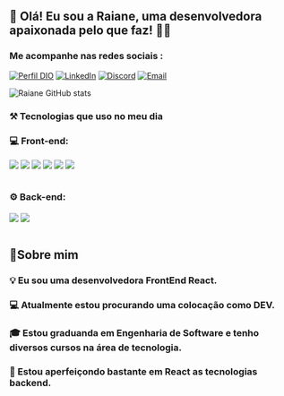  ## 👋 Olá! Eu sou a Raiane, uma desenvolvedora apaixonada pelo que faz!  👩‍💻
### Me acompanhe nas redes sociais :

[![Perfil DIO](https://img.shields.io/badge/-Meu%20Perfil%20na%20DIO-30A3DC?style=for-the-badge)](https://www.dio.me/users/raianebatiistaa)
[![LinkedIn](https://img.shields.io/badge/LinkedIn-0077B5?style=for-the-badge&logo=linkedin&logoColor=white)](https://www.linkedin.com/in/raiane-batista-08b4432b8/)
[![Discord](https://img.shields.io/badge/Discord-7289DA?style=for-the-badge&logo=discord&logoColor=white)](https://discord.com/channels/@me)
[![Email](https://img.shields.io/badge/Gmail-D14836?style=for-the-badge&logo=gmail&logoColor=white)](mailto:raiabebatistasc@gmail.co)

![Raiane GitHub stats](https://github-readme-stats.vercel.app/api?username=raianebatista&show_icons=true&theme=cobalt)



### ⚒️ Tecnologias que uso no meu dia

### 💻 Front-end:

<div style="display: inline_block">
<img src="https://img.shields.io/badge/HTML5-E34F26?style=for-the-badge&logo=html5&logoColor=white" align="center" atl="html5">
<img src="https://img.shields.io/badge/CSS3-1572B6?style=for-the-badge&logo=css3&logoColor=white" align="center" atl="css3">
<img src="https://img.shields.io/badge/JavaScript-F7DF1E?style=for-the-badge&logo=javascript&logoColor=black" align="center" atl="javascript">
<img src="https://img.shields.io/badge/GitHub-100000?style=for-the-badge&logo=github&logoColor=white" align="center" atl="github">
<img src="https://img.shields.io/badge/React-20232A?style=for-the-badge&logo=react&logoColor=61DAFB" align="center" atl="react">
<img src="https://img.shields.io/badge/Bootstrap-563D7C?style=for-the-badge&logo=bootstrap&logoColor=white" align="center" atl="bootstrap">

</div> </br>

### ⚙️ Back-end:
<div style="display: inline_block">
<img src="https://img.shields.io/badge/Node.js-43853D?style=for-the-badge&logo=node.js&logoColor=white" align="center" atl="nodejs">
<img src="https://img.shields.io/badge/PostgreSQL-316192?style=for-the-badge&logo=postgresql&logoColor=white" align="center" atl="postgresql">
</div> </br>

## 💜Sobre mim

### 💡   Eu sou uma desenvolvedora FrontEnd React.
### 💻  Atualmente estou procurando uma colocação como DEV.
### 🎓 Estou graduanda em Engenharia de Software e tenho diversos cursos na área de tecnologia.
### 🌱  Estou aperfeiçondo bastante em React as tecnologias backend.
